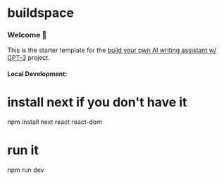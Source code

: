 # buildspace 
### Welcome 👋
This is the starter template for the [build your own AI writing assistant w/ GPT-3](https://buildspace.so/builds/ai-writer) project.

#### Local Development:

# install next if you don't have it
npm install next react react-dom

# run it
npm run dev
